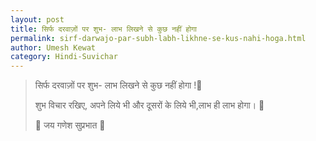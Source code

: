 ```yaml
---
layout: post
title: सिर्फ दरवाज़ों पर शुभ- लाभ लिखने से कुछ नहीं होगा
permalink: sirf-darwajo-par-subh-labh-likhne-se-kus-nahi-hoga.html
author: Umesh Kewat 
category: Hindi-Suvichar
---
```

> सिर्फ दरवाज़ों पर शुभ- लाभ लिखने से कुछ नहीं होगा !🚩
> 
> शुभ विचार रखिए, अपने लिये भी और दूसरों के लिये भी,लाभ ही लाभ होगा। 🚩
> 
> 🙏 जय गणेश सुप्रभात 🙏
